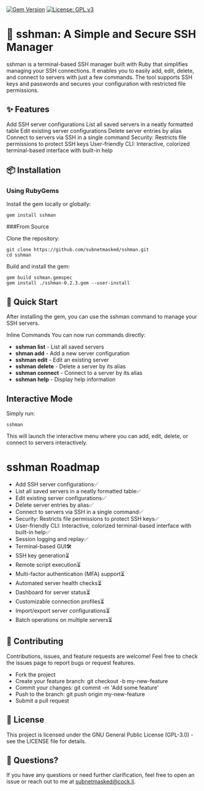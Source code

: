 [![Gem Version](https://img.shields.io/gem/v/sshman)](https://rubygems.org/gems/sshman)
[![License: GPL v3](https://img.shields.io/badge/License-GPLv3-blue.svg)](https://www.gnu.org/licenses/gpl-3.0)
# 🚀 sshman: A Simple and Secure SSH Manager

sshman is a terminal-based SSH manager built with Ruby that simplifies managing your SSH connections. It enables you to easily add, edit, delete, and connect to servers with just a few commands. The tool supports SSH keys and passwords and secures your configuration with restricted file permissions.

## ✨ Features

Add SSH server configurations
List all saved servers in a neatly formatted table
Edit existing server configurations
Delete server entries by alias
Connect to servers via SSH in a single command
Security: Restricts file permissions to protect SSH keys
User-friendly CLI: Interactive, colorized terminal-based interface with built-in help

## 📦 Installation

### Using RubyGems
Install the gem locally or globally:

```shell
gem install sshman
```
###From Source

Clone the repository:

```shell
git clone https://github.com/subnetmasked/sshman.git
cd sshman
```
Build and install the gem:

```shell
gem build sshman.gemspec
gem install ./sshman-0.2.3.gem --user-install
```
## 🚀 Quick Start
After installing the gem, you can use the sshman command to manage your SSH servers.

Inline Commands
You can now run commands directly:

- **sshman list** - List all saved servers
- **shman add** - Add a new server configuration
- **sshman edit** - Edit an existing server
- **sshman delete** -  Delete a server by its alias
- **sshman connect** -  Connect to a server by its alias
- **sshman help** - Display help information

## Interactive Mode
Simply run:
```shell
sshman
```

This will launch the interactive menu where you can add, edit, delete, or connect to servers interactively.

# sshman Roadmap

- Add SSH server configurations✅
- List all saved servers in a neatly formatted table✅
- Edit existing server configurations✅
- Delete server entries by alias✅
- Connect to servers via SSH in a single command✅
- Security: Restricts file permissions to protect SSH keys✅
- User-friendly CLI: Interactive, colorized terminal-based interface with built-in help✅
- Session logging and replay✅
- Terminal-based GUI🛠️
- SSH key generation⏳
- Remote script execution⏳
- Multi-factor authentication (MFA) support⏳
- Automated server health checks⏳
- Dashboard for server status⏳
- Customizable connection profiles⏳
- Import/export server configurations⏳
- Batch operations on multiple servers⏳

## 🤝 Contributing
Contributions, issues, and feature requests are welcome! Feel free to check the issues page to report bugs or request features.

- Fork the project
- Create your feature branch: git checkout -b my-new-feature
- Commit your changes: git commit -m 'Add some feature'
- Push to the branch: git push origin my-new-feature
- Submit a pull request

## 📄 License
This project is licensed under the GNU General Public License (GPL-3.0) - see the LICENSE file for details.

## 💬 Questions?
If you have any questions or need further clarification, feel free to open an issue or reach out to me at subnetmasked@cock.li.
